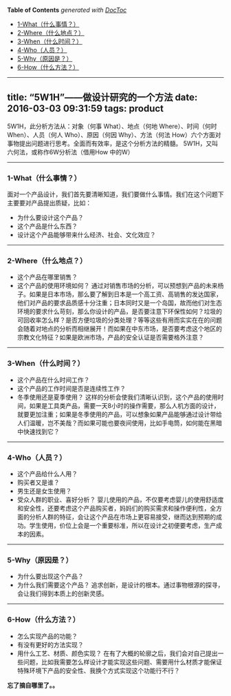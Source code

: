 <!-- START doctoc generated TOC please keep comment here to allow auto update -->
<!-- DON'T EDIT THIS SECTION, INSTEAD RE-RUN doctoc TO UPDATE -->
**Table of Contents**  *generated with [DocToc](https://github.com/thlorenz/doctoc)*

- [1-What（什么事情？）](#1-what%E4%BB%80%E4%B9%88%E4%BA%8B%E6%83%85)
- [2-Where（什么地点？）](#2-where%E4%BB%80%E4%B9%88%E5%9C%B0%E7%82%B9)
- [3-When（什么时间？）](#3-when%E4%BB%80%E4%B9%88%E6%97%B6%E9%97%B4)
- [4-Who（人员？）](#4-who%E4%BA%BA%E5%91%98)
- [5-Why（原因是？）](#5-why%E5%8E%9F%E5%9B%A0%E6%98%AF)
- [6-How（什么方法？）](#6-how%E4%BB%80%E4%B9%88%E6%96%B9%E6%B3%95)

<!-- END doctoc generated TOC please keep comment here to allow auto update -->

---
title: “5W1H”——做设计研究的一个方法
date: 2016-03-03 09:31:59
tags: product
---

5W1H，此分析方法从：对象（何事 What）、地点（何地 Where）、时间（何时 When）、人员（何人 Who）、原因（何因 Why）、方法（何法 How）六个方面对事物提出问题进行思考。全面而有效率，是这个分析方法的精髓。
5W1H，又叫六何法，或称作6W分析法（借用How 中的W）

---
### 1-What（什么事情？）
面对一个产品设计，我们首先要清晰知道，我们要做什么事情。我们在这个问题下主要要对产品提出质疑，比如：
- 为什么要设计这个产品？
- 这个产品是什么东西？
- 设计这个产品能够带来什么经济、社会、文化效应？

---
### 2-Where（什么地点？）
- 这个产品在哪里销售？
- 这个产品的使用环境如何？
通过对销售市场的分析，可以预想到产品的未来杨子。如果是日本市场，那么要了解到日本是一个高工资、高销售的发达国家，他们对产品的要求品质感十分注重；日本同时又是一个岛国，故而他们对生态环境的要求什么苛刻，那么你设计的产品，是否要注意下环保性如何？垃圾的可回收率怎么样？是否方便垃圾的分类处理？等等这些有用而实实在在的问题会随着对地点的分析而相继展开！而如果在中东市场，是否要考虑这个地区的宗教文化特征？如果是欧洲市场，产品的安全认证是否需要格外注意？

---
### 3-When（什么时间？）
- 这个产品在什么时间工作？
- 这个产品的工作时间是否是连续性工作？
- 冬季使用还是夏季使用？
这样的分析会使我们清晰认识到，这个产品的使用时间，如果是工具类产品，需要一天8小时的操作需要，那么人机方面的设计，就要更加注重；如果是冬季使用的产品，可以想象如果产品能够通过设计带给人们温暖，岂不美哉？而如果可能也要夜间使用，比如手电筒，如何能在黑暗中快速找到它？

---
### 4-Who（人员？）
- 这个产品给什么人用？
- 购买者又是谁？
- 男生还是女生使用？
- 受众人群的职业、喜好分析？
婴儿使用的产品，不仅要考虑婴儿的使用舒适度和安全性，还要考虑这个产品购买者，妈妈们的购买需求和操作便利性，全方面的分析人群的特征，会让这个产品在市场上更容易接受，继而达到预期的成功。学生使用，价位上会是一个重要标准，所以在设计之初便要考虑，生产成本的因素。

---
### 5-Why（原因是？）
- 为什么要出现这个产品？
- 为什么我们需要这个产品？
追求创新，是设计的根本。通过事物根源的探寻，会让我们得到本质上的创新灵感。

---
### 6-How（什么方法？）
- 怎么实现产品的功能？
- 有没有更好的方法实现？
- 用什么工艺、材质、颜色实现？
在有了大概的轮廓之后，我们会对自己提出一些问题，比如我需要怎么样设计才能实现这些问题、需要用什么材质才能保证特殊环境下产品的安全性、我换个方式实现这个功能行不行？

**忘了摘自哪里了。。**